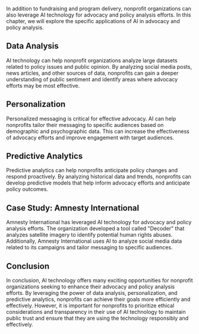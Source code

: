 
In addition to fundraising and program delivery, nonprofit organizations can also leverage AI technology for advocacy and policy analysis efforts. In this chapter, we will explore the specific applications of AI in advocacy and policy analysis.

Data Analysis
-------------

AI technology can help nonprofit organizations analyze large datasets related to policy issues and public opinion. By analyzing social media posts, news articles, and other sources of data, nonprofits can gain a deeper understanding of public sentiment and identify areas where advocacy efforts may be most effective.

Personalization
---------------

Personalized messaging is critical for effective advocacy. AI can help nonprofits tailor their messaging to specific audiences based on demographic and psychographic data. This can increase the effectiveness of advocacy efforts and improve engagement with target audiences.

Predictive Analytics
--------------------

Predictive analytics can help nonprofits anticipate policy changes and respond proactively. By analyzing historical data and trends, nonprofits can develop predictive models that help inform advocacy efforts and anticipate policy outcomes.

Case Study: Amnesty International
---------------------------------

Amnesty International has leveraged AI technology for advocacy and policy analysis efforts. The organization developed a tool called "Decoder" that analyzes satellite imagery to identify potential human rights abuses. Additionally, Amnesty International uses AI to analyze social media data related to its campaigns and tailor messaging to specific audiences.

Conclusion
----------

In conclusion, AI technology offers many exciting opportunities for nonprofit organizations seeking to enhance their advocacy and policy analysis efforts. By leveraging the power of data analysis, personalization, and predictive analytics, nonprofits can achieve their goals more efficiently and effectively. However, it is important for nonprofits to prioritize ethical considerations and transparency in their use of AI technology to maintain public trust and ensure that they are using the technology responsibly and effectively.
